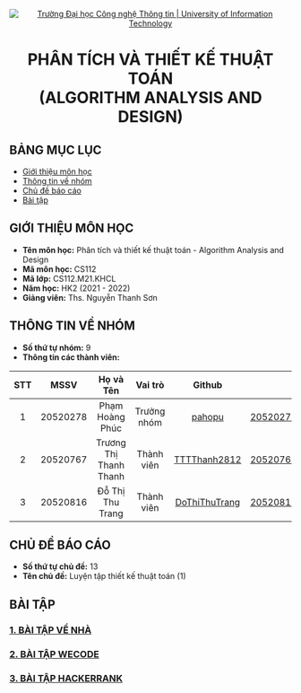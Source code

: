 <!-- Banner -->
<p align="center">
  <a href="https://www.uit.edu.vn/" title="Trường Đại học Công nghệ Thông tin" style="border: none;">
    <img src="https://i.imgur.com/WmMnSRt.png" alt="Trường Đại học Công nghệ Thông tin | University of Information Technology">
  </a>
</p>

<h1 align="center"><b>PHÂN TÍCH VÀ THIẾT KẾ THUẬT TOÁN<br>(ALGORITHM ANALYSIS AND DESIGN)</b></h>

## BẢNG MỤC LỤC
* [Giới thiệu môn học](https://github.com/DoThiThuTrang/CS112.M21.KHCL#gi%E1%BB%9Bi-thi%E1%BB%87u-m%C3%B4n-h%E1%BB%8Dc)
* [Thông tin về nhóm](https://github.com/DoThiThuTrang/CS112.M21.KHCL#th%C3%B4ng-tin-v%E1%BB%81-nh%C3%B3m)
* [Chủ đề báo cáo](https://github.com/DoThiThuTrang/CS112.M21.KHCL#ch%E1%BB%A7-%C4%91%E1%BB%81-b%C3%A1o-c%C3%A1o)
* [Bài tập](https://github.com/DoThiThuTrang/CS112.M21.KHCL#b%C3%A0i-t%E1%BA%ADp)

## GIỚI THIỆU MÔN HỌC
* **Tên môn học:** Phân tích và thiết kế thuật toán - Algorithm Analysis and Design
* **Mã môn học:** CS112
* **Mã lớp:** CS112.M21.KHCL
* **Năm học:** HK2 (2021 - 2022)
* **Giảng viên:** Ths. Nguyễn Thanh Sơn

## THÔNG TIN VỀ NHÓM
* **Số thứ tự nhóm:** 9
* **Thông tin các thành viên:**

| STT    | MSSV          | Họ và Tên                |Vai trò    | Github                                          | Email                   |
| :----: |:-------------:| :-----------------------:|:---------:|:-----------------------------------------------:|:-------------------------:
| 1      | 20520278      | Phạm Hoàng Phúc          |Trưởng nhóm|[pahopu](https://github.com/pahopu)              |20520278@gm.uit.edu.vn   |
| 2      | 20520767      | Trương Thị Thanh Thanh   |Thành viên |[TTTThanh2812](https://github.com/TTTThanh2812)  |20520767@gm.uit.edu.vn   |
| 3      | 20520816      | Đỗ Thị Thu Trang         |Thành viên |[DoThiThuTrang](https://github.com/DoThiThuTrang)|20520816@gm.uit.edu.vn   |

## CHỦ ĐỀ BÁO CÁO
* **Số thứ tự chủ đề:** 13
* **Tên chủ đề:** Luyện tập thiết kế thuật toán (1)

## BÀI TẬP
### [1. BÀI TẬP VỀ NHÀ](https://github.com/DoThiThuTrang/CS112.M21.KHCL/tree/main/B%C3%A0i%20t%E1%BA%ADp%20v%E1%BB%81%20nh%C3%A0)
### [2. BÀI TẬP WECODE]()
### [3. BÀI TẬP HACKERRANK]()
